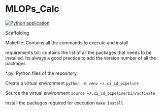 # MLOPs_Calc

[![Python application](https://github.com/hammadmajeed/ci_cd_demo/actions/workflows/python-app.yml/badge.svg)](https://github.com/hammadmajeed/ci_cd_demo/actions/workflows/python-app.yml)

Scaffolding

Makefile: Contains all the commands to execute and install

requirements.txt: contains the list of all the packages that needs to be installed. Its always a good practice to add the version number of all the packages

*.py: Python files of the repository

Create a virtual environment
``python -m venv ~/.ci_cd_pipeline``

Source the virtual environment
``source ~/.ci_cd_pipeline/bin/activate``

Install the packages required for execution
``make install``